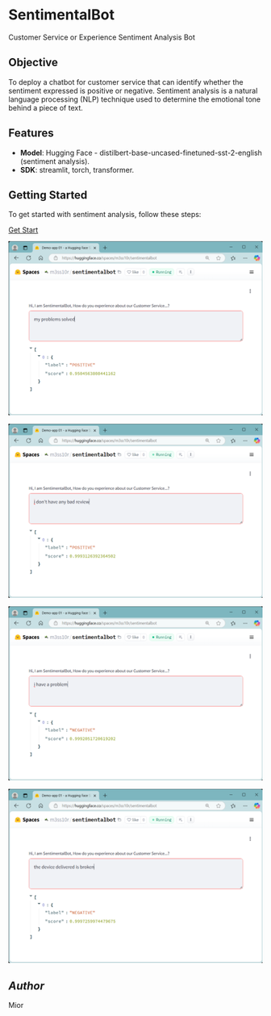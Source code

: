 # SentimentalBot

Customer Service or Experience Sentiment Analysis Bot


## Objective

To deploy a chatbot for customer service that can identify whether the sentiment expressed is positive or negative.
Sentiment analysis is a natural language processing (NLP) technique used to determine the emotional tone behind a piece of text.


## Features

- **Model**: Hugging Face - distilbert-base-uncased-finetuned-sst-2-english (sentiment analysis).
- **SDK**: streamlit, torch, transformer.

## Getting Started

To get started with sentiment analysis, follow these steps:

[Get Start](https://huggingface.co/spaces/m3ss10r/sentimentalbot)

![Result_Screenshot1](./sentimentalbot001.png)

![Result_Screenshot2](./sentimentalbot002.png)

![Result_Screenshot3](./sentimentalbot003.png)

![Result_Screenshot4](./sentimentalbot004.png)


## *Author*
Mior
